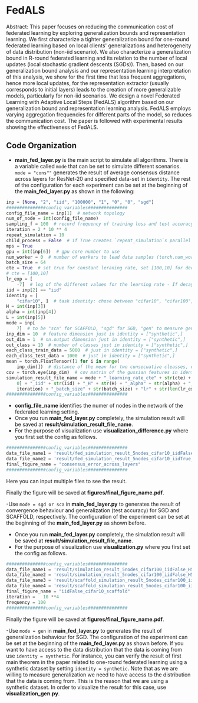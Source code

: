 # FedALS



Abstract: This paper focuses on reducing the communication cost of federated learning by exploring generalization bounds and representation learning. We first characterize a tighter generalization bound for one-round federated learning based on local clients' generalizations and heterogeneity of data distribution (non-iid scenario). We also characterize a generalization bound in R-round federated learning and its relation to the number of local updates (local stochastic gradient descents (SGDs)). Then, based on our generalization bound analysis and our representation learning interpretation of this analysis, we show for the first time that less frequent aggregations, hence more local updates, for the representation extractor (usually corresponds to initial layers) leads to the creation of more generalizable models, particularly for non-iid scenarios. We design a novel Federated Learning with Adaptive Local Steps (FedALS) algorithm based on our generalization bound and representation learning analysis.
FedALS employs varying aggregation frequencies for different parts of the model, so reduces the communication cost. The paper is followed with experimental results showing the effectiveness of FedALS.

## Code Organization

- **main_fed_layer.py** is the main script to simulate all algorithms. There is a variable called ```mode``` that can be set to simulate different scenarios. ```mode = "cons""``` generates the result of average consensus distance across layers for ResNet-20 and specified data-set in ```identity```.
The rest of the configuration for each experiment can be set at the beginning of the **main_fed_layer.py** as shown in the following:
```python
inp = [None, "2", "iid", "100000", "1", "0", "0", "sgd"]
###############config_variables###############
config_file_name = inp[1]  # network topology
num_of_node = int(config_file_name)
sampling_f = 100  # record frequency of training loss and test accuracy to measure
iteration = 2 * 10 ** 4
repeat_simulation = 10
child_process = False  # if True creates `repeat_simulation`s parallel threads to run all simultaneously
mps = True
gpu = int(inp[6])  # gpu core number to use
num_worker = 0  # number of workers to lead data samples (torch.num_worker)
batch_size = 64
cte = True  # set true for constant leraning rate, set [100,10] for decaying learning rate (Check Functions.learning_rate)
# cte = [100,10]
lr_exp = [
    -7]  # log of the different values for the learning rate - If decaying learning rate is set this weill determine the initial value
iid = inp[2] == "iid"
identity = [
    "cifar10", ]  # task identity: chose between "cifar10", "cifar100", "SVHN", "Mnist", "ImageNet", "LLM"
H = int(inp[3])
alpha = int(inp[4])
L = int(inp[5])
mode = inp[
    7]  # to be "sca" for SCAFFOLD, "sgd" for SGD, "gen" to measure generalization (works with identity = ["synthetic",]), "cons" to measure consensus distance over layers.
inp_dim = 10  # feature dimension just in identity = ["synthetic",]
out_dim = 1  # nn.output dimension just in identity = ["synthetic",]
out_class = 10  # number of classes just in identity = ["synthetic",]
each_class_train_data = 5000  # just in identity = ["synthetic",]
each_class_test_data = 1000  # just in identity = ["synthetic",]
mean = torch.FloatTensor([1 for i in range(
    inp_dim)])  # distance of the mean for two cunsecuative cleasses, can be set different valuess for different dimentions, larger means more margine between classes, just in identity = ["synthetic",]
cov = torch.eye(inp_dim)  # cov matrix of the gussian features in identity = ["synthetic",]
simulation_result_file_name = mode + "_learning_rate_cte" + str(cte) + config_file_name + "_nodes" + identity[
    0] + "_iid" + str(iid) + "_H" + str(H) + "_alpha" + str(alpha) + "_L" + str(L) + "_iter" + str(
    iteration) + "_batch_size" + str(batch_size) + "lr" + str(len(lr_exp))
###############config_variables###############
```

- **config_file_name** identifies the numer of nodes in the network of the federated learning setting.
- Once you run **main_fed_layer.py** completely, the simulation result will be saved at **result/simulation_result_file_name**.
- For the purpose of visualization use **visualization_difference.py** where you first set the config as follows.
```python
###############config_variables###############
data_file_name1 = 'result/fed_simulation_result_5nodes_cifar10_iidFalse_H50_alpha1'
data_file_name2 = 'result/fed_simulation_result_5nodes_cifar10_iidTrue_H50_alpha1'
final_figure_name = "consensus_error_across_layers"
###############config_variables###############
```
Here you can input multiple files to see the result.

Finally the figure will be saved at **figures/final_figure_name.pdf**.

-Use ``mode = sgd or sca`` in **main_fed_layer.py** to generates the result of convergence behaviour and generalization (test accuracy) for SGD and SCAFFOLD, respectively.
The configuration of the experiment can be set at the beginning of the **main_fed_layer.py** as shown before.

- Once you run **main_fed_layer.py** completely, the simulation result will be saved at **result/simulation_result_file_name**.
- For the purpose of visualization use **visualization.py** where you first set the config as follows.

```python
###############config_variables###############
data_file_name1 = 'result/simulation_result_5nodes_cifar100_iidFalse_H50_alpha1_iter10000_batch_size64'
data_file_name2 = 'result/simulation_result_5nodes_cifar100_iidFalse_H50_alpha10_iter10000_batch_size64'
data_file_name3 = 'result/scaffold_simulation_result_5nodes_cifar100_iidFalse_H50_alpha1_iter20000_batch_size64'
data_file_name4 = 'result/scaffold_simulation_result_5nodes_cifar100_iidFalse_H50_alpha10_iter20000_batch_size64'
final_figure_name = "iidFalse_cifar10_scaffold"
iteration =   10 **4
frequency = 100
###############config_variables###############
```
Finally the figure will be saved at **figures/final_figure_name.pdf**.


-Use ``mode = gen`` in **main_fed_layer.py** to generates the result of generalization behaviour for SGD.
The configuration of the experiment can be set at the beginning of the **main_fed_layer.py** as shown before.
If you want to have access to the data distribution that the data is coming from use `identity = synthetic`. For instance, you can verify the result of first main theorem in the paper related to one-round federated learning using a synthetic dataset by setting `identity = synthetic`.
Note that as we are willing to measure generalization we need to have access to the distribution that the data is coming from. This is the reason that we are using a synthetic dataset.
In order to visualize the result for this case, use **visualization_gen.py**.
